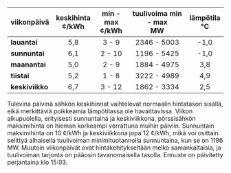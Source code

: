 | viikonpäivä  | keskihinta<br>¢/kWh | min - max<br>¢/kWh | tuulivoima min - max<br>MW | lämpötila<br>°C |
|:-------------|:----------------:|:----------------:|:-------------:|:-------------:|
| **lauantai** | 5,8 | 3 - 9 | 2346 - 5003 | -1,0 |
| **sunnuntai** | 6,1 | 2 - 10 | 1196 - 5425 | -1,0 |
| **maanantai** | 5,0 | 2 - 9 | 1884 - 4975 | 3,8 |
| **tiistai** | 5,2 | 1 - 8 | 3222 - 4989 | 4,9 |
| **keskiviikko** | 6,7 | 3 - 12 | 1862 - 3334 | 2,5 |

Tulevina päivinä sähkön keskihinnat vaihtelevat normaalin hintatason sisällä, eikä merkittäviä poikkeamia lämpötilassa ole havaittavissa. Viikon alkupuolella, erityisesti sunnuntaina ja keskiviikkona, pörssisähkön maksimihinta on hieman korkeampi verrattuna muihin päiviin. Sunnuntain maksimihinta on 10 ¢/kWh ja keskiviikkona jopa 12 ¢/kWh, mikä voi osittain selittyä alhaisella tuulivoiman minimituotannolla sunnuntaina, kun se on 1196 MW. Muutoin viikonpäivät ovat hintakehitykseltään melko samankaltaisia, ja tuulivoiman tarjonta on pääosin tavanomaisella tasolla. Ennuste on päivitetty perjantaina klo 15:03.